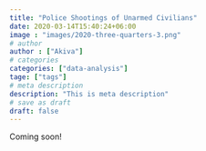 ```yaml
---
title: "Police Shootings of Unarmed Civilians"
date: 2020-03-14T15:40:24+06:00
image : "images/2020-three-quarters-3.png"
# author
author : ["Akiva"]
# categories
categories: ["data-analysis"]
tage: ["tags"]
# meta description
description: "This is meta description"
# save as draft
draft: false
---
```


Coming soon!
